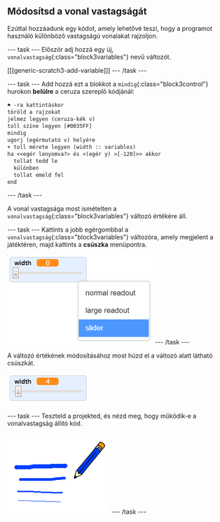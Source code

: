 ## Módosítsd a vonal vastagságát

Ezúttal hozzáadunk egy kódot, amely lehetővé teszi, hogy a programot használó különböző vastagságú vonalakat rajzoljon.

\--- task \--- Először adj hozzá egy új, `vonalvastagság`{:class="block3variables"} nevű változót.

[[[generic-scratch3-add-variable]]] \--- /task \---

\--- task \--- Add hozzá ezt a blokkot a `mindig`{:class="block3control"} hurokon **belülre** a ceruza szereplő kódjánál:

```blocks3
⚑ -ra kattintáskor
töröld a rajzokat
jelmez legyen (ceruza-kék v)
toll színe legyen [#0035FF]
mindig 
ugorj (egérmutató v) helyére
+ toll mérete legyen (width :: variables)
ha <<egér lenyomva?> és <(egér y) >[-120]>> akkor 
  tollat tedd le
  különben 
  tollat emeld fel
end
```

\--- /task \---

A vonal vastagsága most ismételten a `vonalvastagság`{:class="block3variables"} változó értékére áll.

\--- task \--- Kattints a jobb egérgombbal a `vonalvastagság`{:class="block3variables"} változóra, amely megjelent a játéktéren, majd kattints a **csúszka** menüpontra.

![képernyőkép](images/paint-slider.png) \--- /task \---

A változó értékének módosításához most húzd el a változó alatt látható csúszkát.

![képernyőkép](images/paint-slider-change.png)

\--- task \--- Teszteld a projekted, és nézd meg, hogy működik-e a vonalvastagság állító kód.

![képernyőkép](images/paint-width-test.png) \--- /task \---